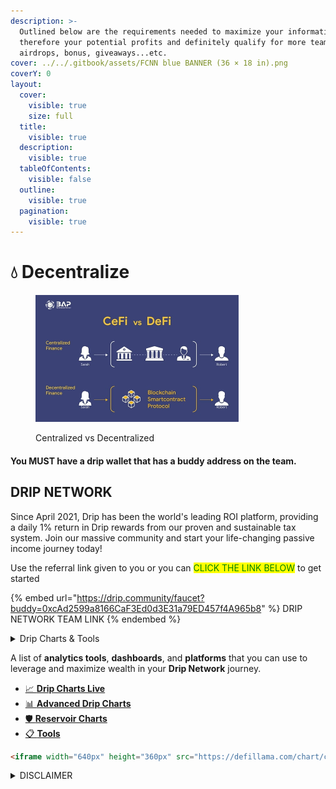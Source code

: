 ```yaml
---
description: >-
  Outlined below are the requirements needed to maximize your information and
  therefore your potential profits and definitely qualify for more team
  airdrops, bonus, giveaways...etc.
cover: ../../.gitbook/assets/FCNN blue BANNER (36 × 18 in).png
coverY: 0
layout:
  cover:
    visible: true
    size: full
  title:
    visible: true
  description:
    visible: true
  tableOfContents:
    visible: false
  outline:
    visible: true
  pagination:
    visible: true
---
```


# 💧 Decentralize

<div align="left">

<figure><img src="../../.gitbook/assets/what-is-defi.jpg" alt="" width="325"><figcaption><p>Centralized vs Decentralized</p></figcaption></figure>

</div>

#### You MUST have a drip wallet that has a buddy address on the team.&#x20;

## DRIP NETWORK

&#x20;Since April 2021, Drip has been the world's leading ROI platform, providing a daily 1% return in Drip rewards from our proven and sustainable tax system. Join our massive community and start your life-changing passive income journey today!

Use the referral link given to you or you can <mark style="color:green;">CLICK THE LINK BELOW</mark> to get started

{% embed url="https://drip.community/faucet?buddy=0xcAd2599a8166CaF3Ed0d3E31a79ED457f4A965b8" %}
DRIP NETWORK TEAM LINK
{% endembed %}

<details>

<summary>Drip Charts &#x26; Tools</summary>

[https://dripcommunity.wiki/](https://dripcommunity.wiki/)

</details>

A list of **analytics tools**, **dashboards**, and **platforms** that you can use to leverage and maximize wealth in your **Drip Network** journey.

* [📈 **Drip Charts Live**](https://dripcommunity.wiki/tools/live-charts/)
* [📊 **Advanced Drip Charts**](https://dripcommunity.wiki/tools/advanced-charts/)
* [🛡️ **Reservoir Charts**](https://dripcommunity.wiki/tools/reservoir-charts/)
* [📋 **Tools**](https://dripcommunity.wiki/tools/tools/)

```html
<iframe width="640px" height="360px" src="https://defillama.com/chart/chain/All?&theme=dark" title="DefiLlama" frameborder="0"></iframe>
```

<details>

<summary>DISCLAIMER</summary>

Please note that we are not financial advisors, and the information provided below is intended solely for entertainment purposes in the context of decentralized gaming, blockchain markets, and related services. Any actions or decisions taken based on this information are entirely your responsibility. It is essential to consult a qualified professional for financial advice. While the links provided direct you to original websites, please be aware that clicking on any external links is done at your own risk.

Now, let's dive into the fun!

</details>

